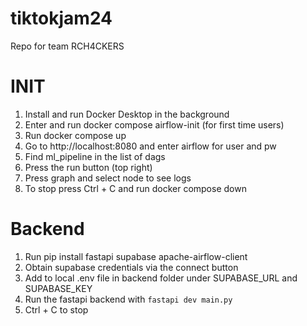 # tiktokjam24

Repo for team RCH4CKERS

# INIT

1. Install and run Docker Desktop in the background
2. Enter and run docker compose airflow-init (for first time users)
3. Run docker compose up
4. Go to http://localhost:8080 and enter airflow for user and pw
5. Find ml_pipeline in the list of dags
6. Press the run button (top right)
7. Press graph and select node to see logs
8. To stop press Ctrl + C and run docker compose down


# Backend 

1. Run pip install fastapi supabase apache-airflow-client
2. Obtain supabase credentials via the connect button
3. Add to local .env file in backend folder under SUPABASE_URL and SUPABASE_KEY
4. Run the fastapi backend with `fastapi dev main.py`
5. Ctrl + C to stop
